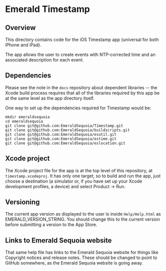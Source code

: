 # Emerald Timestamp

## Overview

This directory contains code for the iOS Timestamp app (universal for both iPhone and iPad).

The app allows the user to create events with NTP-corrected time and an associated description for each event.

## Dependencies

Please see the note in the `docs` repository about dependent libraries -- the Xcode build process
requires that all of the libraries required by this app be at the same level as the app directory
itself.

One way to set up the dependencies required for Timestamp would be:

```shell
mkdir emeraldsequoia
cd emeraldsequoia
git clone git@github.com:EmeraldSequoia/Timestamp.git
git clone git@github.com:EmeraldSequoia/buildscripts.git
git clone git@github.com:EmeraldSequoia/esutil.git
git clone git@github.com:EmeraldSequoia/estime.git
git clone git@github.com:EmeraldSequoia/eslocation.git

```

## Xcode project

The Xcode project file for the app is at the top level of this repository, at `timestamp.xcodeproj`.
It has only one target, so to build and run the app, just choose a destination (a simulator or,
if you have set up your Xcode development profiles, a device) and select Product -> Run.

## Versioning

The current app version as displayed to the user is inside `Help/Help.html` as EMERALD_VERSION_STRING.
You should change this to the current version before submitting a version to the App Store.

## Links to Emerald Sequoia website

That same help file has links to the Emerald Sequoia website for
things like Copyright notices and release notes. These should be
changed to point to GitHub somewhere, as the Emerald Sequoia website
is going away.

